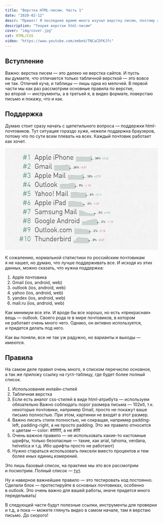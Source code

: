 ```yaml
---
title: "Верстка HTML-писем. Часть 1"
date: "2020-02-12"
descr: "Привет! Я последнее время много изучал верстку писем, поэтому хочу рассказать о ней, тем более что почти вообще не нашел нормальной информации на русском языке. Поехали!"
description: "Теория верстки html-писем"
cover: "img/cover.jpg"
cat: HTML/CSS
video: "https://www.youtube.com/embed/TNCaCDFKJfc"
---
```


## Вступление

Важно: верстка писем&nbsp;&mdash; это далеко не&nbsp;верстка сайтов. И&nbsp;пусть вы&nbsp;думаете, что отличается только табличной версткой&nbsp;&mdash; это вовсе не&nbsp;так. Отличий куча, и&nbsp;таблицы&nbsp;&mdash; лишь одна из&nbsp;мелочей. В&nbsp;первой части мы&nbsp;как раз рассмотрим основные правила по&nbsp;верстке, во&nbsp;второй&nbsp;&mdash; инструменты, а&nbsp;в&nbsp;третьей&nbsp;я, в&nbsp;видео формате, поверстаю письмо и&nbsp;покажу, что и&nbsp;как.

## Поддержка

Думаю стоит сразу начать с&nbsp;щепетильного вопроса&nbsp;&mdash; поддержки html-почтовиков. Тут ситуация гораздо хуже, нежели поддержка браузеров, потому что по&nbsp;сути всем плевать на&nbsp;всех. Каждый почтовик работает как хочет.

<img src="img/1.jpg" alt="Поддержка писем">

К&nbsp;сожалению, нормальной статистики по&nbsp;российским почтовикам я&nbsp;не&nbsp;нашел, но&nbsp;думаю, что лучше поддерживать все. И&nbsp;исходя из&nbsp;этих данных, можно сказать, что нужна поддержка:

1. Apple почтовика
2. Gmail (ios, android, web)
3. outlook (ios, android, web)
4. yahoo (ios, android, web)
5. yandex (ios, android, web)
6. mail.ru (ios, android, web)

Как минимум все эти. И&nbsp;вроде&nbsp;бы все хорошо, но&nbsp;есть &laquo;прекрасная&raquo; вещь&nbsp;&mdash; outlook. Своего рода ie&nbsp;в&nbsp;мире почтовиков, в&nbsp;котором не&nbsp;работает очень много чего. Однако, он&nbsp;активно используется, и&nbsp;придется делать под него.

Как вы&nbsp;поняли, все не&nbsp;так уж&nbsp;радужно, но&nbsp;варианты и&nbsp;выходы&nbsp;&mdash; имеются.

## Правила

На&nbsp;самом деле правил очень много, я&nbsp;списком перечислю основное, а&nbsp;так&nbsp;же приложу ссылку на&nbsp;гугл-таблицу, где будет более полный список.

1. Использование инлайн-стилей
2. Табличная верстка
3. Если есть аналог css-стилей в&nbsp;виде html-атрибута&nbsp;&mdash; используем обязательно
Важно соблюдать порог размера письма&nbsp;&mdash; 102кб, т.к. некоторые почтовики, например Gmail, просто не&nbsp;покажут ваше письмо полностью. При этом, картинки не&nbsp;входят в&nbsp;этот размер.
5. Важно писать стили полностью, не&nbsp;сокращая, например padding-left, padding-right, а&nbsp;не&nbsp;просто padding. Это&nbsp;же правило относится к&nbsp;цветам&nbsp;&mdash; color: #ffffff, а&nbsp;не #fff
6. Очень важное правило&nbsp;&mdash; не&nbsp;использовать какие-то кастомные шрифты, только безопасные&nbsp;&mdash; такие, как arial, tahoma, verdana, helvetica и&nbsp;т.д. Ибо шрифты просто не&nbsp;работают)
7. Нужно стараться использовать пиксели вместо процентов и&nbsp;тем более иных единиц измерений.

Это лишь базовый список, на&nbsp;практике мы&nbsp;это все рассмотрим и&nbsp;посмотрим. Полный список&nbsp;&mdash; <a href="https://docs.google.com/spreadsheets/d/13KQyB75E4sZp3SdVd68QWg1NH2c5kkP9ZMFCML4SQaA/edit?usp=sharing" target="_blank">тут</a>.

Ну&nbsp;и&nbsp;наверное важнейшее правило&nbsp;&mdash; это тестировать код постоянно. Сделали блок&nbsp;&mdash; протестируйте в&nbsp;основных почтовиках, особенно в&nbsp;outlook. Это очень важно для вашей работы, иначе придется много переделывать)

В&nbsp;следующей части будут полезные ссылки, инструменты для проверки и&nbsp;т.д, а&nbsp;пока&nbsp;&mdash; можете глянуть видео в&nbsp;самом начале, там я&nbsp;верстаю письмо. До&nbsp;скорого!
